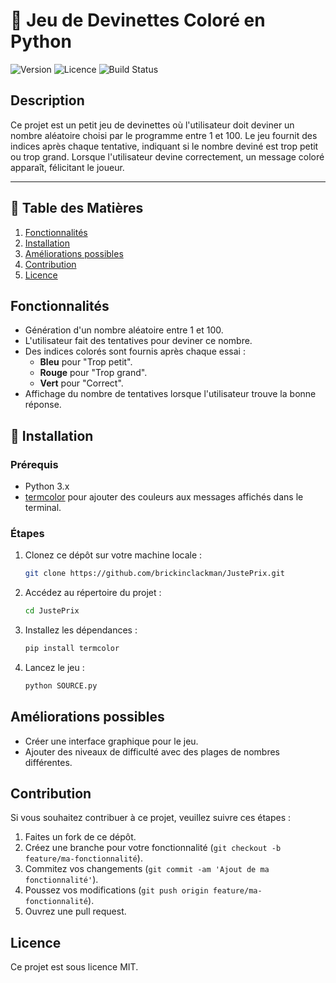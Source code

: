 # 📘 Jeu de Devinettes Coloré en Python

![Version](https://img.shields.io/badge/version-1.0.0-blue)
![Licence](https://img.shields.io/badge/licence-MIT-green)
![Build Status](https://img.shields.io/badge/build-passing-brightgreen)

## Description

Ce projet est un petit jeu de devinettes où l'utilisateur doit deviner un nombre aléatoire choisi par le programme entre 1 et 100. Le jeu fournit des indices après chaque tentative, indiquant si le nombre deviné est trop petit ou trop grand. Lorsque l'utilisateur devine correctement, un message coloré apparaît, félicitant le joueur.

---

## 📝 Table des Matières

1. [Fonctionnalités](#fonctionnalités)
2. [Installation](#installation)
3. [Améliorations possibles](#améliorations-possibles)
4. [Contribution](#contribution)
5. [Licence](#licence)

## Fonctionnalités

- Génération d'un nombre aléatoire entre 1 et 100.
- L'utilisateur fait des tentatives pour deviner ce nombre.
- Des indices colorés sont fournis après chaque essai :
  - **Bleu** pour "Trop petit".
  - **Rouge** pour "Trop grand".
  - **Vert** pour "Correct".
- Affichage du nombre de tentatives lorsque l'utilisateur trouve la bonne réponse.

## 🚀 Installation

### Prérequis
- Python 3.x
- [termcolor](https://pypi.org/project/termcolor/) pour ajouter des couleurs aux messages affichés dans le terminal.

### Étapes
1. Clonez ce dépôt sur votre machine locale :

   ```bash
   git clone https://github.com/brickinclackman/JustePrix.git

2. Accédez au répertoire du projet :
   ```bash
   cd JustePrix

3. Installez les dépendances :
   ```bash
   pip install termcolor

4. Lancez le jeu :
   ```bash
   python SOURCE.py

## Améliorations possibles

- Créer une interface graphique pour le jeu.
- Ajouter des niveaux de difficulté avec des plages de nombres différentes.

## Contribution

Si vous souhaitez contribuer à ce projet, veuillez suivre ces étapes :

1. Faites un fork de ce dépôt.
2. Créez une branche pour votre fonctionnalité (`git checkout -b feature/ma-fonctionnalité`).
3. Commitez vos changements (`git commit -am 'Ajout de ma fonctionnalité'`).
4. Poussez vos modifications (`git push origin feature/ma-fonctionnalité`).
5. Ouvrez une pull request.


## Licence
Ce projet est sous licence MIT.